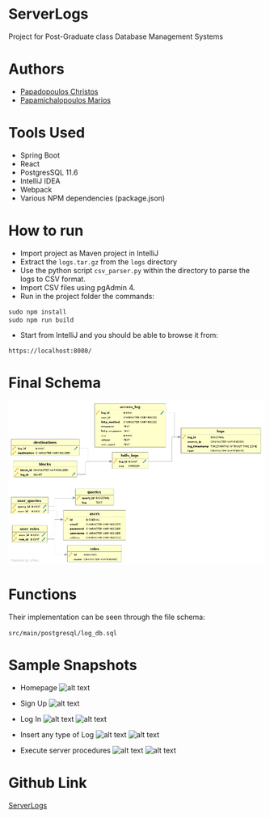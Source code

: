 # ServerLogs
Project for Post-Graduate class Database Management Systems

# Authors
- [Papadopoulos Christos](https://github.com/Christosc96)
- [Papamichalopoulos Marios](https://github.com/PapamichMarios)

# Tools Used
- Spring Boot 
- React
- PostgresSQL 11.6
- IntelliJ IDEA
- Webpack
- Various NPM dependencies (package.json)

# How to run
- Import project as Maven project in IntelliJ
- Extract the ```logs.tar.gz``` from the ```logs``` directory
- Use the python script ```csv_parser.py``` within the directory to parse the logs to CSV format.
- Import CSV files using pgAdmin 4.
- Run in the project folder the commands: 

```
sudo npm install
sudo npm run build
```

- Start from IntelliJ and you should be able to browse it from:
```
https://localhost:8080/
```

# Final Schema

![alt text](src/main/postgresql/log_db.jpg "DB Schema")

# Functions

Their implementation can be seen through the file schema:

```src/main/postgresql/log_db.sql```

# Sample Snapshots

- Homepage
![alt text](Wiki%20Photos/homepage.png "Homepage")

- Sign Up
![alt text](Wiki%20Photos/signup.png "Sign Up")

- Log In
![alt text](Wiki%20Photos/login.png "Log In")
![alt text](Wiki%20Photos/homepage_logged.png "Homepage Logged In")

- Insert any type of Log
![alt text](Wiki%20Photos/insert_log.png "Insert Log")
![alt text](Wiki%20Photos/insertion_example.png "Example of Insert")

- Execute server procedures
![alt text](Wiki%20Photos/procedure1_before.png "Procedure 1 Before Results")
![alt text](Wiki%20Photos/procedure1_after.png "Procedure 1 After Results")

# Github Link
[ServerLogs](https://github.com/PapamichMarios/ServerLogs)
